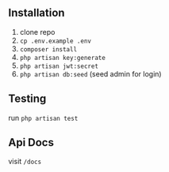 ## Installation

1. clone repo
2. `cp .env.example .env`
3. `composer install`
4. `php artisan key:generate`
5. `php artisan jwt:secret`
6. `php artisan db:seed` (seed admin for login)

## Testing

run `php artisan test`

## Api Docs

visit `/docs`